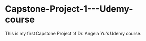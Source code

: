 # Capstone-Project-1---Udemy-course
This is my first Capstone Project of Dr. Angela Yu's Udemy course.
